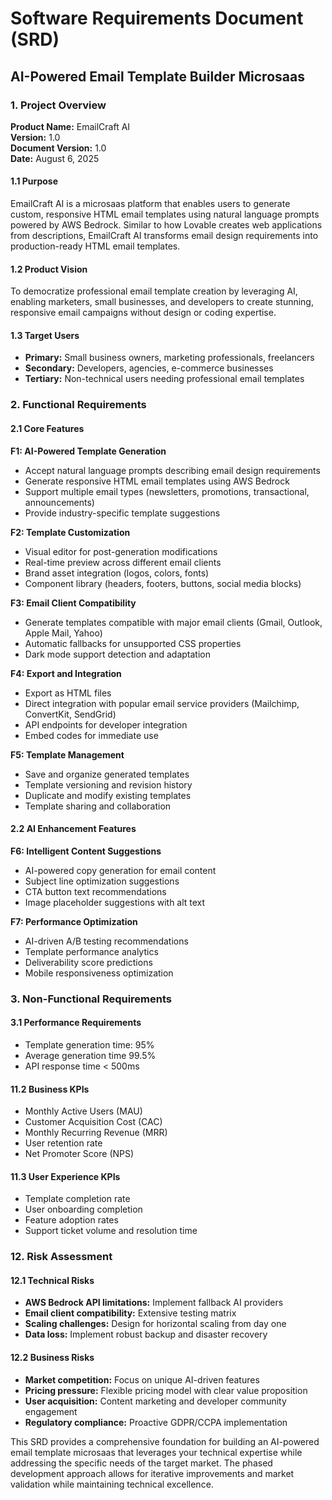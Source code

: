 # Software Requirements Document (SRD)
## AI-Powered Email Template Builder Microsaas

### 1. Project Overview

**Product Name:** EmailCraft AI  
**Version:** 1.0  
**Document Version:** 1.0  
**Date:** August 6, 2025

#### 1.1 Purpose
EmailCraft AI is a microsaas platform that enables users to generate custom, responsive HTML email templates using natural language prompts powered by AWS Bedrock. Similar to how Lovable creates web applications from descriptions, EmailCraft AI transforms email design requirements into production-ready HTML email templates.

#### 1.2 Product Vision
To democratize professional email template creation by leveraging AI, enabling marketers, small businesses, and developers to create stunning, responsive email campaigns without design or coding expertise.

#### 1.3 Target Users
- **Primary:** Small business owners, marketing professionals, freelancers
- **Secondary:** Developers, agencies, e-commerce businesses
- **Tertiary:** Non-technical users needing professional email templates

### 2. Functional Requirements

#### 2.1 Core Features

**F1: AI-Powered Template Generation**
- Accept natural language prompts describing email design requirements
- Generate responsive HTML email templates using AWS Bedrock
- Support multiple email types (newsletters, promotions, transactional, announcements)
- Provide industry-specific template suggestions

**F2: Template Customization**
- Visual editor for post-generation modifications
- Real-time preview across different email clients
- Brand asset integration (logos, colors, fonts)
- Component library (headers, footers, buttons, social media blocks)

**F3: Email Client Compatibility**
- Generate templates compatible with major email clients (Gmail, Outlook, Apple Mail, Yahoo)
- Automatic fallbacks for unsupported CSS properties
- Dark mode support detection and adaptation

**F4: Export and Integration**
- Export as HTML files
- Direct integration with popular email service providers (Mailchimp, ConvertKit, SendGrid)
- API endpoints for developer integration
- Embed codes for immediate use

**F5: Template Management**
- Save and organize generated templates
- Template versioning and revision history
- Duplicate and modify existing templates
- Template sharing and collaboration

#### 2.2 AI Enhancement Features

**F6: Intelligent Content Suggestions**
- AI-powered copy generation for email content
- Subject line optimization suggestions
- CTA button text recommendations
- Image placeholder suggestions with alt text

**F7: Performance Optimization**
- AI-driven A/B testing recommendations
- Template performance analytics
- Deliverability score predictions
- Mobile responsiveness optimization

### 3. Non-Functional Requirements

#### 3.1 Performance Requirements
- Template generation time:  95%
- Average generation time  99.5%
- API response time < 500ms

#### 11.2 Business KPIs
- Monthly Active Users (MAU)
- Customer Acquisition Cost (CAC)
- Monthly Recurring Revenue (MRR)
- User retention rate
- Net Promoter Score (NPS)

#### 11.3 User Experience KPIs
- Template completion rate
- User onboarding completion
- Feature adoption rates
- Support ticket volume and resolution time

### 12. Risk Assessment

#### 12.1 Technical Risks
- **AWS Bedrock API limitations:** Implement fallback AI providers
- **Email client compatibility:** Extensive testing matrix
- **Scaling challenges:** Design for horizontal scaling from day one
- **Data loss:** Implement robust backup and disaster recovery

#### 12.2 Business Risks
- **Market competition:** Focus on unique AI-driven features
- **Pricing pressure:** Flexible pricing model with clear value proposition
- **User acquisition:** Content marketing and developer community engagement
- **Regulatory compliance:** Proactive GDPR/CCPA implementation

This SRD provides a comprehensive foundation for building an AI-powered email template microsaas that leverages your technical expertise while addressing the specific needs of the target market. The phased development approach allows for iterative improvements and market validation while maintaining technical excellence.